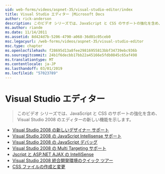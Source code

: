 ```yaml
---
uid: web-forms/videos/aspnet-35/visual-studio-editor/index
title: Visual Studio エディター |Microsoft Docs
author: rick-anderson
description: このビデオ シリーズでは、JavaScript と CSS のサポートの強化を含め、Visual Studio 2008 のエディターの新しい機能を示します。
ms.author: riande
ms.date: 11/14/2011
ms.assetid: 8d424d7b-5206-4790-a068-36d01c05ceb0
msc.legacyurl: /web-forms/videos/aspnet-35/visual-studio-editor
msc.type: chapter
ms.openlocfilehash: f28695d13a8fee29816955813bbf34739ebc936b
ms.sourcegitcommit: 24b1f6decbb17bb22a45166e5fdb0845c65af498
ms.translationtype: MT
ms.contentlocale: ja-JP
ms.lasthandoff: 03/01/2019
ms.locfileid: "57023789"
---
```

<a name="visual-studio-editor"></a>Visual Studio エディター
====================
> このビデオ シリーズでは、JavaScript と CSS のサポートの強化を含め、Visual Studio 2008 のエディターの新しい機能を示します。


- [Visual Studio 2008 の新しいデザイナー サポート](new-designer-support-in-visual-studio-2008.md)
- [Visual Studio 2008 の JavaScript Intellisense サポート](javascript-intellisense-support-in-visual-studio-2008.md)
- [Visual Studio 2008 の JavaScript デバッグ](javascript-debugging-in-visual-studio-2008.md)
- [Visual Studio 2008 の Multi Targeting サポート](multi-targeting-support-in-visual-studio-2008.md)
- [Jscript と ASP.NET AJAX の IntelliSense](intellisense-for-jscript-and-aspnet-ajax.md)
- [Visual Studio 2008 統合開発環境のクイック ツアー](quick-tour-of-the-visual-studio-2008-integrated-development-environment.md)
- [CSS ファイルの作成と変更](creating-and-modifying-a-css-file.md)
